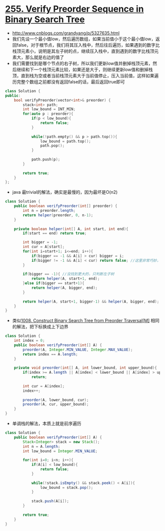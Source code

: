 # [255. Verify Preorder Sequence in Binary Search Tree](https://leetcode.com/problems/verify-preorder-sequence-in-binary-search-tree/)
* http://www.cnblogs.com/grandyang/p/5327635.html
* 我们先设一个最小值low，然后遍历数组，如果当前值小于这个最小值low，返回false，对于根节点，我们将其压入栈中，然后往后遍历，如果遇到的数字比栈顶元素小，说明是其左子树的点，继续压入栈中，直到遇到的数字比栈顶元素大，那么就是右边的值了
* 我们需要找到是哪个节点的右子树，所以我们更新low值并删掉栈顶元素，然后继续和下一个栈顶元素比较，如果还是大于，则继续更新low值和删掉栈顶，直到栈为空或者当前栈顶元素大于当前值停止，压入当前值，这样如果遍历完整个数组之前都没有返回false的话，最后返回true即可

```c++
class Solution {
public:
    bool verifyPreorder(vector<int>& preorder) {
        stack<int> path;
        int low_bound = INT_MIN;
        for(auto p : preorder){
            if(p < low_bound){
                return false;
            }
            
            while(!path.empty() && p > path.top()){
                low_bound = path.top();
                path.pop();
            }
            
            path.push(p);
        }
        
        return true;
    }
};

```


* java 最trivial的解法，确实是最慢的，因为最坏是O(n2)

```java
class Solution {
    public boolean verifyPreorder(int[] preorder) {
        int n = preorder.length;
        return helper(preorder, 0, n-1);
    }
    
    private boolean helper(int[] A, int start, int end){
        if(start == end) return true;

        int bigger = -1;
        int cur = A[start];
        for(int i=start+1; i<=end; i++){
            if(bigger == -1 && A[i] > cur) bigger = i;
            if(bigger != -1 && A[i] < cur) return false; //这里非常巧妙，避免了很多讨论
        }
        
        if(bigger == -1){ //没找到更大的，只判断左子树
            return helper(A, start+1, end);
        }else if(bigger == start+1){
            return helper(A, bigger, end);
        }
        
        return helper(A, start+1, bigger-1) && helper(A, bigger, end);
    }
}

```

* 类似[1008. Construct Binary Search Tree from Preorder Traversal[M]](https://leetcode.com/problems/construct-binary-search-tree-from-preorder-traversal/) 相同的解法，把下标换成上下边界

```java
class Solution {
    int index = 0;
    public boolean verifyPreorder(int[] A) {
        preorder(A, Integer.MIN_VALUE, Integer.MAX_VALUE);
        return index == A.length;
    }
    
    private void preorder(int[] A, int lower_bound, int upper_bound){
        if(index >= A.length || A[index] < lower_bound || A[index] > upper_bound)
            return;
        
        int cur = A[index];
        index++;
        
        preorder(A, lower_bound, cur);
        preorder(A, cur, upper_bound);
    }
}

```

* 单调栈的解法，本质上就是前序遍历

```java
class Solution {
    public boolean verifyPreorder(int[] A) {
        Stack<Integer> stack = new Stack();
        int n = A.length;
        int low_bound = Integer.MIN_VALUE;
        
        for(int i=0; i<n; i++){
            if(A[i] < low_bound){
                return false;
            }
            
            while(!stack.isEmpty() && stack.peek() < A[i]){
                low_bound = stack.pop();
            }
            
            stack.push(A[i]);
        }
        
        return true;
    }
}
```

